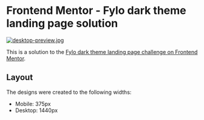 # Frontend Mentor - Fylo dark theme landing page solution

[![desktop-preview.jpg](https://i.postimg.cc/7hbvbSCx/desktop-preview.jpg)](https://postimg.cc/sGFHNQ98)

This is a solution to the [Fylo dark theme landing page challenge on Frontend Mentor](https://www.frontendmentor.io/challenges/fylo-dark-theme-landing-page-5ca5f2d21e82137ec91a50fd).

## Layout

The designs were created to the following widths:

- Mobile: 375px
- Desktop: 1440px
